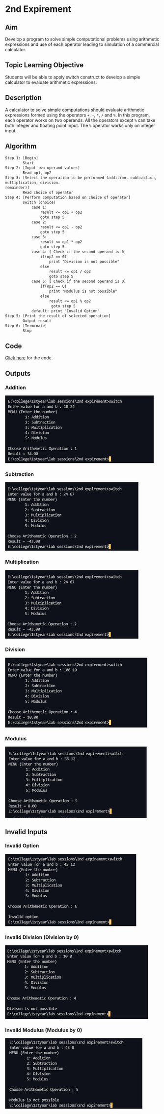 # 2nd Expirement

## Aim
Develop a program to solve simple computational problems using arithmetic
expressions and use of each operator leading to simulation of a commercial calculator.

## Topic Learning Objective
Students will be able to apply switch construct to develop a simple
calculator to evaluate arithmetic expressions.

## Description
A calculator to solve simple computations should evaluate arithmetic expressions formed using
the operators `+`, `-`, `*`, `/` and `%`. In this program, each operator works on two operands. All the
operators except `%` can take both integer and floating point input. The `%` operator works only
on integer input.

## Algorithm

<pre><code class="has-line-data" data-line-start="1" data-line-end="37">Step 1: [Begin]
        Start
Step 2: [Input two operand values]
        Read op1, op2
Step 3: [Select the operation to be performed (addition, subtraction, multiplication, division.
remainder)]
        Read choice of operator
Step 4: [Perform computation based on choice of operator]
        switch (choice)
            case 1:
                result &lt;= op1 + op2
                goto step 5
            case 2:
                result &lt;= op1 - op2
                goto step 5
            case 3: 
                result &lt;= op1 * op2
                goto step 5
            case 4: [ Check if the second operand is 0]
                if(op2 == 0)
                    print &quot;Division is not possible&quot;
                else
                    result &lt;= op1 / op2
                    goto step 5
            case 5: [ Check if the second operand is 0]
                if(op2 == 0)
                    print &quot;Modulus is not possible&quot;
                else
                    result &lt;= op1 % op2
                     goto step 5
            default: print &quot;Invalid Option&quot;
Step 5: [Print the result of selected operation]
        Output result
Step 6: [Terminate]
        Stop
</code></pre>


## Code

[Click here](./switch.c) for the code.

## Outputs

### Addition

![Addition](./outputs/addition.png)

### Subtraction

![Subtraction](./outputs/subtraction.png)

### Multiplication

![Mulitplication](./outputs/subtraction.png)

### Division

![Division](./outputs/division.png)

### Modulus

![Modulus](./outputs/modulus.png)

## Invalid Inputs

### Invalid Option

![Invalid Option](./outputs/invalidinput.png)

### Invalid Division (Division by 0)

![Invalid Division](./outputs/invaliddivision.png)

### Invalid Modulus (Modulus by 0)

![Invalid Modulus](./outputs/invalidmodulus.png)

